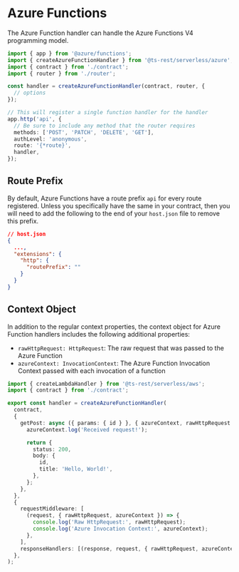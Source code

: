 # Azure Functions

The Azure Function handler can handle the Azure Functions V4 programming model.

```typescript
import { app } from '@azure/functions';
import { createAzureFunctionHandler } from '@ts-rest/serverless/azure';
import { contract } from './contract';
import { router } from './router';

const handler = createAzureFunctionHandler(contract, router, {
  // options
});

// This will register a single function handler for the handler
app.http('api', {
  // Be sure to include any method that the router requires
  methods: ['POST', 'PATCH', 'DELETE', 'GET'],
  authLevel: 'anonymous',
  route: '{*route}',
  handler,
});
```

## Route Prefix

By default, Azure Functions have a route prefix `api` for every route registered. Unless you specifically have the same in your contract, then you will need to add the following to the end of your `host.json` file to remove this prefix.

```json
// host.json
{
  ...,
  "extensions": {
    "http": {
      "routePrefix": ""
    }
  }
}
```

## Context Object

In addition to the regular context properties, the context object for Azure Function handlers includes the following additional properties:

- `rawHttpRequest: HttpRequest`: The raw request that was passed to the Azure Function
- `azureContext: InvocationContext`: The Azure Function Invocation Context passed with each invocation of a function

```typescript
import { createLambdaHandler } from '@ts-rest/serverless/aws';
import { contract } from './contract';

export const handler = createAzureFunctionHandler(
  contract,
  {
    getPost: async ({ params: { id } }, { azureContext, rawHttpRequest }) => {
      azureContext.log('Received request!');

      return {
        status: 200,
        body: {
          id,
          title: 'Hello, World!',
        },
      };
    },
  },
  {
    requestMiddleware: [
      (request, { rawHttpRequest, azureContext }) => {
        console.log('Raw HttpRequest:', rawHttpRequest);
        console.log('Azure Invocation Context:', azureContext);
      },
    ],
    responseHandlers: [(response, request, { rawHttpRequest, azureContext }) => {}],
  },
);
```
